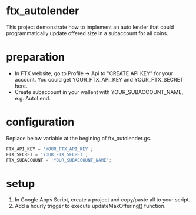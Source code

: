 # ftx_autolender
This project demonstrate how to implement an auto lender that could programmatically update offered size in a subaccount for all coins.

# preparation
- In FTX website, go to Profile -> Api to "CREATE API KEY" for your account. You could get YOUR_FTX_API_KEY and YOUR_FTX_SECRET here. 
- Create subaccount in your wallent with YOUR_SUBACCOUNT_NAME, e.g. AutoLend. 

# configuration
Replace below variable at the begining of ftx_autolender.gs. 
```javascript
FTX_API_KEY = 'YOUR_FTX_API_KEY';
FTX_SECRET = 'YOUR_FTX_SECRET';
FTX_SUBACCOUNT = 'YOUR_SUBACCOUNT_NAME';
```
# setup
1. In Google Apps Script, create a project and copy/paste all to your script. 
2. Add a hourly trigger to execute updateMaxOffering() function. 

